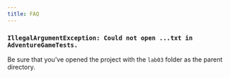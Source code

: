```yaml
---
title: FAQ
---
```


### `IllegalArgumentException: Could not open ...txt in AdventureGameTests.`

Be sure that you’ve opened the project with the `lab03` folder as the parent directory.


